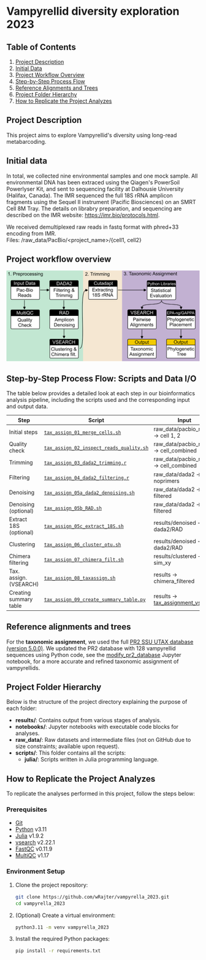 # Vampyrellid diversity exploration 2023

## Table of Contents
1. [Project Description](#project-description)
2. [Initial Data](#initial-data)
3. [Project Workflow Overview](#project-workflow-overview)
4. [Step-by-Step Process Flow](#step-by-step-process-flow)
5. [Reference Alignments and Trees](#reference-alignments-and-trees)
6. [Project Folder Hierarchy](#project-folder-hierarchy)
7. [How to Replicate the Project Analyzes](#how-to-replicate-the-project-analyzes)

## Project Description

This project aims to explore Vampyrellid's diversity using long-read metabarcoding.

## Initial data

In total, we collected nine environmental samples and one mock sample. All environmental DNA has been extraced using the Qiagen's PowerSoil Powerlyser Kit, and sent to sequencing facility at Dalhousie University (Halifax, Canada). The IMR sequenced the full 18S rRNA amplicon fragments using the Sequel II instrument (Pacific Biosciences) on an SMRT Cell 8M Tray.
The details on librabry preparation, and sequencing are described on the IMR website: https://imr.bio/protocols.html.

We received demultiplexed raw reads in fastq format with phred+33 encoding from IMR. \
Files: /raw_data/PacBio/<project_name>/{cell1, cell2}


## Project workflow overview

![Workflow Schematic](results/main_figures/pipeline.png)

## Step-by-Step Process Flow: Scripts and Data I/O
The table below provides a detailed look at each step in our bioinformatics analysis pipeline, including the scripts used and the corresponding input and output data.

|Step                  | Script                                             | Input                                          | Output                                         |
|----------------------|----------------------------------------------------|------------------------------------------------|------------------------------------------------|
|Initial steps         | [`tax_assign_01_merge_cells.sh`][script1]          | raw_data/pacbio_reads -> cell 1, 2             | raw_data/pacbio_reads -> cell_combined         |
|Quality check         | [`tax_assign_02_inspect_reads_quality.sh`][script2]| raw_data/pacbio_reads -> cell_combined         | results -> [multiqc][multiqc]                  |
|Trimming              | [`tax_assign_03_dada2_trimming.r`][script3]        | raw_data/pacbio_reads -> cell_combined         | raw_data/dada2 -> noprimers                    |
|Filtering             | [`tax_assign_04_dada2_filtering.r`][script4]       | raw_data/dada2 -> noprimers                    | raw_data/dada2 -> filtered                     |
|Denoising             | [`tax_assign_05a_dada2_denoising.sh`][script5]     | raw_data/dada2 -> filtered                     | results/denoised -> dada2                      |
|Denoising (optional)  | [`tax_assign_05b_RAD.sh`][script6]                 | raw_data/dada2 -> filtered                     | results/denoised -> RAD                        |
|Extract 18S (optional)| [`tax_assign_05c_extract_18S.sh`][script7]         | results/denoised -> dada2/RAD                  | results/denoised -> extracted_18S              |
|Clustering            | [`tax_assign_06_cluster_otu.sh`][script8]          | results/denoised -> dada2/RAD                  | results/clustered -> sim_xy                    |
|Chimera filtering     | [`tax_assign_07_chimera_filt.sh`][script9]         | results/clustered -> sim_xy                    | results -> chimera_filtered                    |
|Tax. assign. (VSEARCH)| [`tax_assign_08_taxassign.sh`][script10]           | results -> chimera_filtered                    | results -> [tax_assignment_vsearch][ta_vsearch]|
|Creating summary table| [`tax_assign_09_create_summary_table.py`][script11]| results -> [tax_assignment_vsearch][ta_vsearch]| results -> final_tables                        |


[script1]: https://github.com/wRajter/pacbio_long_reads/blob/master/scripts/tax_assign_01_merge_cells.sh
[script2]: https://github.com/wRajter/pacbio_long_reads/blob/master/scripts/tax_assign_02_inspect_reads_quality.sh
[script3]: https://github.com/wRajter/pacbio_long_reads/blob/master/scripts/tax_assign_03_dada2_trimming.r
[script4]: https://github.com/wRajter/pacbio_long_reads/blob/master/scripts/tax_assign_04_dada2_filtering.r
[script5]: https://github.com/wRajter/pacbio_long_reads/blob/master/scripts/tax_assign_05a_dada2_denoising.sh
[script6]: https://github.com/wRajter/pacbio_long_reads/blob/master/scripts/tax_assign_05b_RAD.sh
[script7]: https://github.com/wRajter/pacbio_long_reads/blob/master/scripts/tax_assign_05c_extract_18S.sh
[script8]: https://github.com/wRajter/pacbio_long_reads/blob/master/scripts/tax_assign_06_cluster_otu.sh
[script9]: https://github.com/wRajter/pacbio_long_reads/blob/master/scripts/tax_assign_07_chimera_filt.sh
[script10]: https://github.com/wRajter/pacbio_long_reads/blob/master/scripts/bash/tax_assign_08_taxassign.sh
[script11]: https://github.com/wRajter/pacbio_long_reads/blob/master/scripts/tax_assign_09_create_summary_table.sh
[multiqc]: https://github.com/wRajter/pacbio_long_reads/blob/master/results/multiqc
[ta_vsearch]: https://github.com/wRajter/pacbio_long_reads/blob/master/results/tax_assignment_vsearch

## Reference alignments and trees

For the **taxonomic assignment**, we used the full [PR2 SSU UTAX database (version 5.0.0)](https://github.com/pr2database/pr2database/releases/tag/v5.0.0). We updated the PR2 database with 128 vampyrellid sequences using Python code, see the [modify_pr2_database](https://github.com/wRajter/vampyrella_2023/blob/master/notebooks/modify_pr2_database.ipynb) Jupyter notebook, for a more accurate and refined taxonomic assignment of vampyrellids.

## Project Folder Hierarchy

Below is the structure of the project directory explaining the purpose of each folder:


- **results/**: Contains output from various stages of analysis.
- **notebooks/**: Jupyter notebooks with executable code blocks for analyses.
- **raw_data/**: Raw datasets and intermediate files (not on GitHub due to size constraints; available upon request).
- **scripts/**: This folder contains all the scripts:
  - **julia/**: Scripts written in Julia programming language.


## How to Replicate the Project Analyzes

To replicate the analyses performed in this project, follow the steps below:

### Prerequisites

- [Git](https://git-scm.com/)
- [Python](https://www.python.org/) v3.11
- [Julia](https://julialang.org/) v1.9.2
- [vsearch](https://github.com/torognes/vsearch) v2.22.1
- [FastQC](https://www.bioinformatics.babraham.ac.uk/projects/fastqc/) v0.11.9
- [MultiQC](https://multiqc.info/) v1.17

### Environment Setup

1. Clone the project repository:
   ```bash
   git clone https://github.com/wRajter/vampyrella_2023.git
   cd vampyrella_2023
2. (Optional) Create a virtual environment:
    ```bash
    python3.11 -m venv vampyrella_2023
3. Install the required Python packages:
    ```bash
    pip install -r requirements.txt
